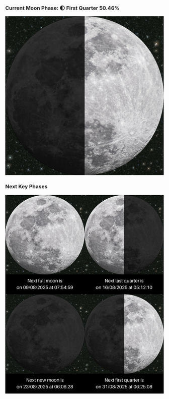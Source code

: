 ### Current Moon Phase: 🌓 First Quarter 50.46%
![Moon Phase](moonphase.png)
### Next Key Phases
![Gallery](gallery.png)